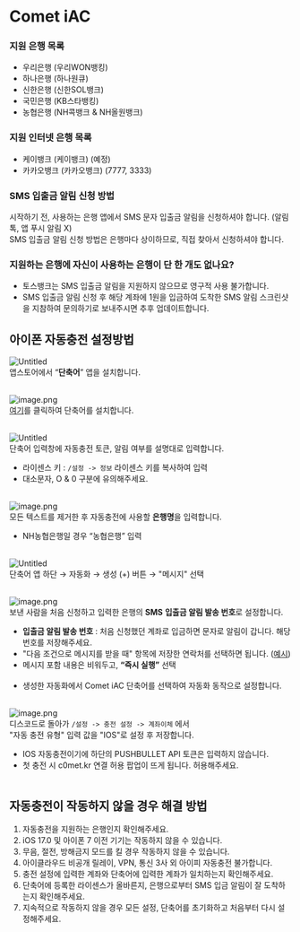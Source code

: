 # Comet iAC

### 지원 은행 목록
- 우리은행 (우리WON뱅킹)
- 하나은행 (하나원큐)
- 신한은행 (신한SOL뱅크)
- 국민은행 (KB스타뱅킹)
- 농협은행 (NH콕뱅크 & NH올원뱅크)

### 지원 인터넷 은행 목록
- 케이뱅크 (케이뱅크) (예정)
- 카카오뱅크 (카카오뱅크) (7777, 3333)

### SMS 입출금 알림 신청 방법
시작하기 전, 사용하는 은행 앱에서 SMS 문자 입출금 알림을 신청하셔야 합니다. (알림톡, 앱 푸시 알림 X)</br>
SMS 입출금 알림 신청 방법은 은행마다 상이하므로, 직접 찾아서 신청하셔야 합니다.</br>

### 지원하는 은행에 자신이 사용하는 은행이 단 한 개도 없나요?
- 토스뱅크는 SMS 입출금 알림을 지원하지 않으므로 영구적 사용 불가합니다.
- SMS 입출금 알림 신청 후 해당 계좌에 1원을 입금하여 도착한 SMS 알림 스크린샷을 지참하여 문의하기로 보내주시면 추후 업데이트합니다.</br>

## 아이폰 자동충전 설정방법

![Untitled](images/1.png)</br>
앱스토어에서 “**단축어**” 앱을 설치합니다.</br></br>

![image.png](images/2.png)</br>
[여기](https://www.icloud.com/shortcuts/eb5febcfd9514e4b885eccbd93854c28)를 클릭하여 단축어를 설치합니다.</br></br>

![Untitled](images/3.png)</br>
단축어 입력창에 자동충전 토큰, 알림 여부를 설명대로 입력합니다.</br>
- 라이센스 키 : `/설정 -> 정보` 라이센스 키를 복사하여 입력</br>
- 대소문자, O & 0 구분에 유의해주세요.</br></br>

![image.png](images/4.png)</br>
모든 텍스트를 제거한 후 자동충전에 사용할 **은행명**을 입력합니다.</br>
- NH농협은행일 경우 “농협은행” 입력</br></br>

![Untitled](images/5.png)</br>
단축어 앱 하단 → 자동화  → 생성 (+) 버튼 → "메시지" 선택</br></br>

![image.png](images/6.png)</br>
보낸 사람을 처음 신청하고 입력한 은행의 **SMS** **입출금 알림 발송 번호**로 설정합니다.</br>
- **입출금 알림 발송 번호** : 처음 신청했던 계좌로 입금하면 문자로 알림이 갑니다. 해당 번호를 저장해주세요.</br>
- "다음 조건으로 메시지를 받을 때" 항목에 저장한 연락처를 선택하면 됩니다. ([예시](https://imgur.com/a/sms-1588-2100-UiAHJQs))</br>
- 메시지 포함 내용은 비워두고, **“즉시 실행”** 선택</br></br>
- 생성한 자동화에서 Comet iAC 단축어를 선택하여 자동화 동작으로 설정합니다.</br></br>

![image.png](images/8.png)</br>
디스코드로 돌아가 `/설정 -> 충전 설정 -> 계좌이체` 에서</br>
"자동 충전 유형" 입력 값을 "IOS"로 설정 후 저장합니다.</br>
- IOS 자동충전이기에 하단의 PUSHBULLET API 토큰은 입력하지 않습니다.</br>
- 첫 충전 시 c0met.kr 연결 허용 팝업이 뜨게 됩니다. 허용해주세요.</br></br>

## 자동충전이 작동하지 않을 경우 해결 방법
1. 자동충전을 지원하는 은행인지 확인해주세요.</br>
2. iOS 17.0 및 아이폰 7 이전 기기는 작동하지 않을 수 있습니다.</br>
3. 무음, 절전, 방해금지 모드를 킬 경우 작동하지 않을 수 있습니다.</br>
4. 아이클라우드 비공개 릴레이, VPN, 통신 3사 외 아이피 자동충전 불가합니다.
5. 충전 설정에 입력한 계좌와 단축어에 입력한 계좌가 일치하는지 확인해주세요.</br>
6. 단축어에 등록한 라이센스가 올바른지, 은행으로부터 SMS 입금 알림이 잘 도착하는지 확인해주세요.</br>
7. 지속적으로 작동하지 않을 경우 모든 설정, 단축어를 초기화하고 처음부터 다시 설정해주세요.</br>
